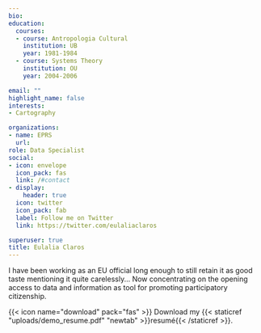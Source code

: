 ```yaml
---
bio: 
education:
  courses:
  - course: Antropologia Cultural 
    institution: UB
    year: 1981-1984
  - course: Systems Theory
    institution: OU
    year: 2004-2006

email: ""
highlight_name: false
interests:
- Cartography

organizations:
- name: EPRS
  url: 
role: Data Specialist
social:
- icon: envelope
  icon_pack: fas
  link: /#contact
- display:
    header: true
  icon: twitter
  icon_pack: fab
  label: Follow me on Twitter
  link: https://twitter.com/eulaliaclaros

superuser: true
title: Eulalia Claros
---
```


I have been working as an EU official long enough to still retain it as good taste mentioning it quite carelessly... Now concentrating on the opening access to data and information as tool for promoting participatory citizenship.


{{< icon name="download" pack="fas" >}} Download my {{< staticref "uploads/demo_resume.pdf" "newtab" >}}resumé{{< /staticref >}}.
